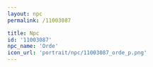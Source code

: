 ```yaml
---
layout: npc
permalink: /11003087

title: Npc
id: '11003087'
npc_name: 'Orde'
icon_url: 'portrait/npc/11003087_orde_p.png'
---
```

